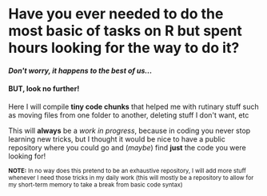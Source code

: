 # Have you ever needed to do the most basic of tasks on R but spent hours looking for the way to do it?

#### *Don't worry, it happens to the best of us...*

#### BUT, look no further!

Here I will compile **tiny code chunks** that helped me with rutinary stuff such as moving files from one folder to another, deleting stuff I don't want, etc

This will **always** be a *work in progress*, because in coding you never stop learning new tricks, but I thought it would be nice to have a public repository where you could go
and (*maybe*) find **just** the code you were looking for!

<sub>**NOTE:** In no way does this pretend to be an exhaustive repository, I will add more stuff whenever I need those tricks in my daily work (this will mostly
be a repository to allow for my short-term memory to take a break from basic code syntax)</sub>
